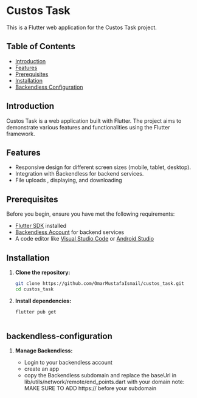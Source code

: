 # Custos Task

This is a Flutter web application for the Custos Task project.

## Table of Contents

- [Introduction](#introduction)
- [Features](#features)
- [Prerequisites](#prerequisites)
- [Installation](#installation)
- [Backendless Configuration](#backendless-configuration)


## Introduction

Custos Task is a web application built with Flutter. The project aims to demonstrate various features and functionalities using the Flutter framework.

## Features

- Responsive design for different screen sizes (mobile, tablet, desktop).
- Integration with Backendless for backend services.
- File uploads , displaying, and downloading

## Prerequisites

Before you begin, ensure you have met the following requirements:

- [Flutter SDK](https://flutter.dev/docs/get-started/install) installed
- [Backendless Account](https://backendless.com/) for backend services
- A code editor like [Visual Studio Code](https://code.visualstudio.com/) or [Android Studio](https://developer.android.com/studio)

## Installation

1. **Clone the repository:**

   ```bash
   git clone https://github.com/OmarMustafaIsmail/custos_task.git
   cd custos_task

2. **Install dependencies:**

    ```bash
    flutter pub get



## backendless-configuration

1. **Manage Backendless:**

    - Login to your backendless account 
    - create an app
    - copy the Backendless subdomain and replace the baseUrl in lib/utils/network/remote/end_points.dart with your domain
        note: MAKE SURE TO ADD https:// before your subdomain
    

